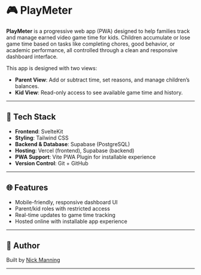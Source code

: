 # 🎮 PlayMeter

**PlayMeter** is a progressive web app (PWA) designed to help families track and manage earned video game time for kids. Children accumulate or lose game time based on tasks like completing chores, good behavior, or academic performance, all controlled through a clean and responsive dashboard interface.

This app is designed with two views:
- **Parent View**: Add or subtract time, set reasons, and manage children’s balances.
- **Kid View**: Read-only access to see available game time and history.

---

## 🔧 Tech Stack

- **Frontend**: SvelteKit
- **Styling**: Tailwind CSS
- **Backend & Database**: Supabase (PostgreSQL)
- **Hosting**: Vercel (frontend), Supabase (backend)
- **PWA Support**: Vite PWA Plugin for installable experience
- **Version Control**: Git + GitHub

---

## 🌐 Features

- Mobile-friendly, responsive dashboard UI
- Parent/kid roles with restricted access
- Real-time updates to game time tracking
- Hosted online with installable app experience

---

## 👤 Author

Built by [Nick Manning](https://www.linkedin.com/in/nicholasmanning35/)

---
